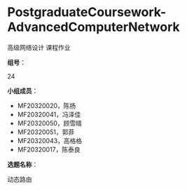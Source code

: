 # PostgraduateCoursework-AdvancedComputerNetwork

高级网络设计 课程作业

**组号**：

24

**小组成员**：

-   MF20320020，陈扬
-   MF20320041，冯泽佳
-   MF20320050，顾雪晴
-   MF20320051，郭菲
-   MF20320043，高格格
-   MF20320017，陈泰良

**选题名称**：

动态路由
